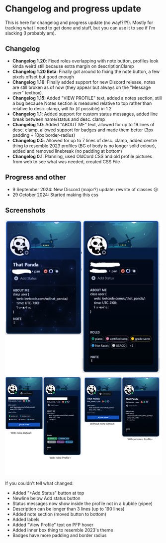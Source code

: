 # Changelog and progress update
This is here for changelog and progress update (no way!?!?!). Mostly for tracking what I need to get done and stuff, but you can use it to see if I'm slacking (I probably am).

## Changelog

- **Changelog 1.20**: Fixed roles overlapping with note button, profiles look kinda weird still because extra margin on descriptionClamp
- **Changelog 1.20 Beta**: Finally got around to fixing the note button, a few pixels offset but good enough
- **Changelog 1.16**: Finally added support for new Discord release, notes are still broken as of now (they appear but always on the "Message user" textbox). 
- **Changelog 1.15**: Added "VIEW PROFILE" text, added a notes section, still a bug because Notes section is measured relative to top rather than relative to desc. clamp, will fix (if possible) in 1.2 
- **Changelog 1.1**: Added support for custom status messages, added line break between name/status and desc. clamp
- **Changelog 1.0**: Added "ABOUT ME" text, allowed for up to 19 lines of desc. clamp, allowed support for badges and made them better (3px padding + 10px border-radius)
- **Changelog 0.5**: Allowed for up to 7 lines of desc. clamp, added centre thing to resemble 2023 profiles (BG of body is no longer solid colour), added and removed linebreak (no padding at bottom)
- **Changelog 0.1**: Planning, used OldCord CSS and old profile pictures from web to see what was needed, created CSS File

## Progress and other

- 9 September 2024: New Discord (major?) update: rewrite of classes 😢
- 29 October 2024: Started making this css

## Screenshots

![alt text](https://github.com/thatpanda0/BetterDiscord/blob/main/Images/preview.png)
![alt text](https://github.com/thatpanda0/BetterDiscord/blob/main/Images/Untitled.png)

If you couldn't tell what changed:
- Added "+Add Status" button at top
- Newline below Add status button
- Status messages now show inside the profile not in a bubble (yipee)
- Description can be longer than 3 lines (up to 190 lines)
- Added note section (moved button to bottom)
- Added labels
- Added "View Profile" text on PFP hover
- Added inner box thing to resemble 2023's theme
- Badges have more padding and border radius
